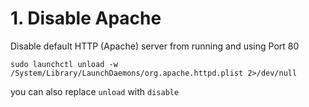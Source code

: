 # 1. Disable Apache
Disable default HTTP (Apache) server from running and using Port 80

`sudo launchctl unload -w /System/Library/LaunchDaemons/org.apache.httpd.plist 2>/dev/null`

you can also replace `unload` with `disable`
